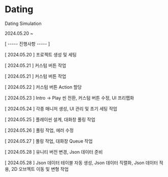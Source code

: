# Dating
Dating Simulation

2024.05.20 ~


[ ----- 진행사항 ----- ]

[ 2024.05.20 ] 프로젝트 생성 및 세팅

[ 2024.05.21 ] 커스텀 버튼 작업

[ 2024.05.21 ] 커스텀 버튼 작업

[ 2024.05.22 ] 커스텀 버튼 Action 할당

[ 2024.05.23 ] Intro -> Play 씬 전환, 커스텀 버튼 수정, UI 프리팹화

[ 2024.05.24 ] 각종 매니저 생성, UI 관리 및 초기 세팅 작업

[ 2024.05.25 ] 플레이씬 설계, 대화창 풀링 작업

[ 2024.05.26 ] 풀링 작업, 에러 수정

[ 2024.05.27 ] 풀링 작업, 대화창 Queue 작업

[ 2024.05.28 ] 유니티 버전 변경, Json 데이터 준비

[ 2024.05.28 ] Json 데이터 테이블 자동 생성, Json 데이터 직렬화, Json 데이터 적용, 2D 오브젝트 이동 및 변형 작업
